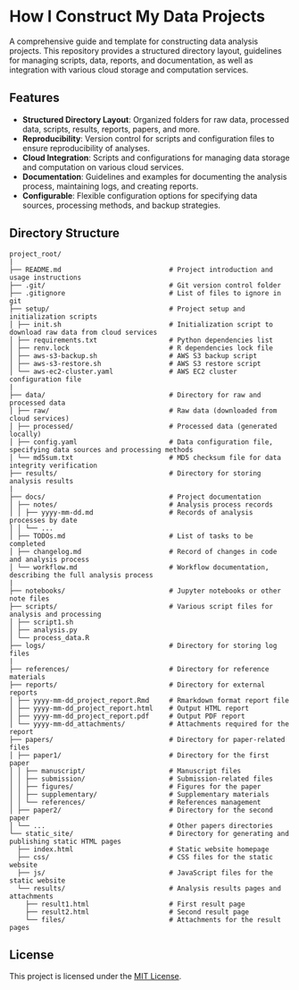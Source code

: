 # How I Construct My Data Projects

A comprehensive guide and template for constructing data analysis projects. This repository provides a structured directory layout, guidelines for managing scripts, data, reports, and documentation, as well as integration with various cloud storage and computation services.

## Features
- **Structured Directory Layout**: Organized folders for raw data, processed data, scripts, results, reports, papers, and more.
- **Reproducibility**: Version control for scripts and configuration files to ensure reproducibility of analyses.
- **Cloud Integration**: Scripts and configurations for managing data storage and computation on various cloud services.
- **Documentation**: Guidelines and examples for documenting the analysis process, maintaining logs, and creating reports.
- **Configurable**: Flexible configuration options for specifying data sources, processing methods, and backup strategies.

## Directory Structure

```
project_root/
|
├── README.md                           # Project introduction and usage instructions
├── .git/                               # Git version control folder
├── .gitignore                          # List of files to ignore in git
├── setup/                              # Project setup and initialization scripts
│ ├── init.sh                           # Initialization script to download raw data from cloud services
│ ├── requirements.txt                  # Python dependencies list
│ ├── renv.lock                         # R dependencies lock file
│ ├── aws-s3-backup.sh                  # AWS S3 backup script
│ ├── aws-s3-restore.sh                 # AWS S3 restore script
│ └── aws-ec2-cluster.yaml              # AWS EC2 cluster configuration file
|
├── data/                               # Directory for raw and processed data
│ ├── raw/                              # Raw data (downloaded from cloud services)
│ ├── processed/                        # Processed data (generated locally)
│ ├── config.yaml                       # Data configuration file, specifying data sources and processing methods
│ └── md5sum.txt                        # MD5 checksum file for data integrity verification
├── results/                            # Directory for storing analysis results
|
├── docs/                               # Project documentation
│ ├── notes/                            # Analysis process records
│ │ ├── yyyy-mm-dd.md                   # Records of analysis processes by date
│ │ └── ...
│ ├── TODOs.md                          # List of tasks to be completed
│ ├── changelog.md                      # Record of changes in code and analysis process
│ └── workflow.md                       # Workflow documentation, describing the full analysis process
|
├── notebooks/                          # Jupyter notebooks or other note files
├── scripts/                            # Various script files for analysis and processing
│ ├── script1.sh
│ ├── analysis.py
│ └── process_data.R
├── logs/                               # Directory for storing log files
|
├── references/                         # Directory for reference materials
├── reports/                            # Directory for external reports
│ ├── yyyy-mm-dd_project_report.Rmd     # Rmarkdown format report file
│ ├── yyyy-mm-dd_project_report.html    # Output HTML report
│ ├── yyyy-mm-dd_project_report.pdf     # Output PDF report
│ └── yyyy-mm-dd_attachments/           # Attachments required for the report
├── papers/                             # Directory for paper-related files
│ ├── paper1/                           # Directory for the first paper
│ │ ├── manuscript/                     # Manuscript files
│ │ ├── submission/                     # Submission-related files
│ │ ├── figures/                        # Figures for the paper
│ │ ├── supplementary/                  # Supplementary materials
│ │ └── references/                     # References management
│ ├── paper2/                           # Directory for the second paper
│ └── ...                               # Other papers directories
└── static_site/                        # Directory for generating and publishing static HTML pages
  ├── index.html                        # Static website homepage
  ├── css/                              # CSS files for the static website
  ├── js/                               # JavaScript files for the static website
  └── results/                          # Analysis results pages and attachments
    ├── result1.html                    # First result page
    ├── result2.html                    # Second result page
    └── files/                          # Attachments for the result pages
```

## License

This project is licensed under the [MIT License](LICENSE).

